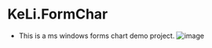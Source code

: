 # KeLi.FormChar

* This is a ms windows forms chart demo project.
![image](https://user-images.githubusercontent.com/23723575/126530729-3fb6d0bc-40d9-47bc-a9f8-3e21f22859fe.png)
